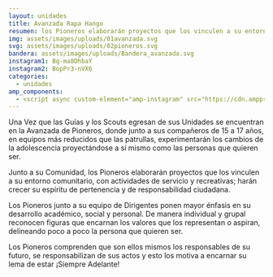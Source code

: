```yaml
---
layout: unidades
title: Avanzada Rapa Hango
resumen: los Pioneros elaborarán proyectos que los vinculen a su entorno comunitario, con actividades de servicio y recreativas.
img: assets/images/uploads/01avanzada.svg
svg: assets/images/uploads/02pioneros.svg
bandera: assets/images/uploads/Bandera_avanzada.svg
instagram1: Bq-ma8DhbaY
instagram2: BopPr3-nVX6
categories: 
  - unidades
amp_components: 
  - <script async custom-element="amp-instagram" src="https://cdn.ampproject.org/v0/amp-instagram-0.1.js"></script>
---
```

Una Vez que las Guías y los Scouts egresan de sus Unidades se encuentran en la Avanzada de Pioneros, donde junto a sus compañeros de 15 a 17 años, en equipos más reducidos que las patrullas, experimentarán los cambios de la adolescencia proyectándose a sí mismo como las personas que quieren ser.

Junto a su Comunidad, los Pioneros elaborarán proyectos que los vinculen a su entorno comunitario, con actividades de servicio y recreativas; harán crecer su espíritu de pertenencia y de responsabilidad ciudadana.

Los Pioneros junto a su equipo de Dirigentes ponen mayor énfasis en su desarrollo académico, social y personal. De manera individual y grupal reconocen figuras que encarnan los valores que los representan o aspiran, delineando poco a poco la persona que quieren ser.

Los Pioneros comprenden que son ellos mismos los responsables de su futuro, se responsabilizan de sus actos y esto los motiva a encarnar su lema de estar ¡Siempre Adelante!